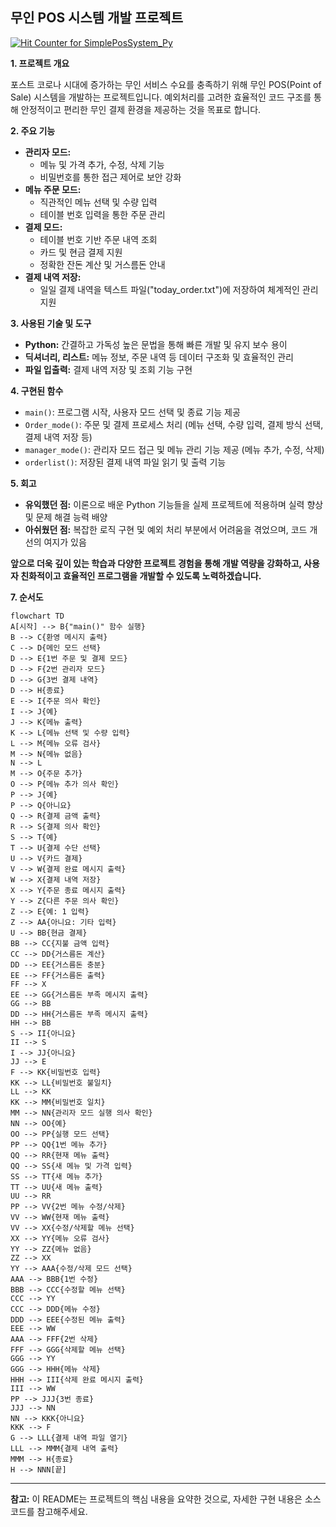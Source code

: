 ## 무인 POS 시스템 개발 프로젝트

<a href="https://hits.seeyoufarm.com">
    <img src="https://hits.seeyoufarm.com/api/count/incr/badge.svg?url=https%3A%2F%2Fgithub.com%2Fjuun-S%2FSimplePosSystem_Py&count_bg=%2379C83D&title_bg=%23555555&icon=&icon_color=%23E7E7E7&title=hits&edge_flat=false" alt="Hit Counter for SimplePosSystem_Py"/>
</a>


**1. 프로젝트 개요**

포스트 코로나 시대에 증가하는 무인 서비스 수요를 충족하기 위해 무인 POS(Point of Sale) 시스템을 개발하는 프로젝트입니다. 예외처리를 고려한 효율적인 코드 구조를 통해 안정적이고 편리한 무인 결제 환경을 제공하는 것을 목표로 합니다.

**2. 주요 기능**

* **관리자 모드:** 
    * 메뉴 및 가격 추가, 수정, 삭제 기능
    * 비밀번호를 통한 접근 제어로 보안 강화
* **메뉴 주문 모드:** 
    * 직관적인 메뉴 선택 및 수량 입력
    * 테이블 번호 입력을 통한 주문 관리
* **결제 모드:** 
    * 테이블 번호 기반 주문 내역 조회
    * 카드 및 현금 결제 지원
    * 정확한 잔돈 계산 및 거스름돈 안내
* **결제 내역 저장:** 
    * 일일 결제 내역을 텍스트 파일("today_order.txt")에 저장하여 체계적인 관리 지원

**3. 사용된 기술 및 도구**

* **Python:** 간결하고 가독성 높은 문법을 통해 빠른 개발 및 유지 보수 용이
* **딕셔너리, 리스트:** 메뉴 정보, 주문 내역 등 데이터 구조화 및 효율적인 관리
* **파일 입출력:** 결제 내역 저장 및 조회 기능 구현

**4. 구현된 함수**

* `main()`: 프로그램 시작, 사용자 모드 선택 및 종료 기능 제공
* `Order_mode()`: 주문 및 결제 프로세스 처리 (메뉴 선택, 수량 입력, 결제 방식 선택, 결제 내역 저장 등)
* `manager_mode()`: 관리자 모드 접근 및 메뉴 관리 기능 제공 (메뉴 추가, 수정, 삭제)
* `orderlist()`: 저장된 결제 내역 파일 읽기 및 출력 기능


**5. 회고**

* **유익했던 점:** 이론으로 배운 Python 기능들을 실제 프로젝트에 적용하며 실력 향상 및 문제 해결 능력 배양
* **아쉬웠던 점:** 복잡한 로직 구현 및 예외 처리 부분에서 어려움을 겪었으며, 코드 개선의 여지가 있음

**앞으로 더욱 깊이 있는 학습과 다양한 프로젝트 경험을 통해 개발 역량을 강화하고, 사용자 친화적이고 효율적인 프로그램을 개발할 수 있도록 노력하겠습니다.** 

**7. 순서도**

```mermaid
flowchart TD
A[시작] --> B{"main()" 함수 실행}
B --> C{환영 메시지 출력}
C --> D{메인 모드 선택}
D --> E{1번 주문 및 결제 모드}
D --> F{2번 관리자 모드}
D --> G{3번 결제 내역}
D --> H{종료}
E --> I{주문 의사 확인}
I --> J{예}
J --> K{메뉴 출력}
K --> L{메뉴 선택 및 수량 입력}
L --> M{메뉴 오류 검사}
M --> N{메뉴 없음}
N --> L
M --> O{주문 추가}
O --> P{메뉴 추가 의사 확인}
P --> J{예}
P --> Q{아니요}
Q --> R{결제 금액 출력}
R --> S{결제 의사 확인}
S --> T{예}
T --> U{결제 수단 선택}
U --> V{카드 결제}
V --> W{결제 완료 메시지 출력}
W --> X{결제 내역 저장}
X --> Y{주문 종료 메시지 출력}
Y --> Z{다른 주문 의사 확인}
Z --> E{예: 1 입력}
Z --> AA{아니요: 기타 입력}
U --> BB{현금 결제}
BB --> CC{지불 금액 입력}
CC --> DD{거스름돈 계산}
DD --> EE{거스름돈 충분}
EE --> FF{거스름돈 출력}
FF --> X
EE --> GG{거스름돈 부족 메시지 출력}
GG --> BB
DD --> HH{거스름돈 부족 메시지 출력}
HH --> BB
S --> II{아니요}
II --> S
I --> JJ{아니요}
JJ --> E
F --> KK{비밀번호 입력}
KK --> LL{비밀번호 불일치}
LL --> KK
KK --> MM{비밀번호 일치}
MM --> NN{관리자 모드 실행 의사 확인}
NN --> OO{예}
OO --> PP{실행 모드 선택}
PP --> QQ{1번 메뉴 추가}
QQ --> RR{현재 메뉴 출력}
QQ --> SS{새 메뉴 및 가격 입력}
SS --> TT{새 메뉴 추가}
TT --> UU{새 메뉴 출력}
UU --> RR
PP --> VV{2번 메뉴 수정/삭제}
VV --> WW{현재 메뉴 출력}
VV --> XX{수정/삭제할 메뉴 선택}
XX --> YY{메뉴 오류 검사}
YY --> ZZ{메뉴 없음}
ZZ --> XX
YY --> AAA{수정/삭제 모드 선택}
AAA --> BBB{1번 수정}
BBB --> CCC{수정할 메뉴 선택}
CCC --> YY
CCC --> DDD{메뉴 수정}
DDD --> EEE{수정된 메뉴 출력}
EEE --> WW
AAA --> FFF{2번 삭제}
FFF --> GGG{삭제할 메뉴 선택}
GGG --> YY
GGG --> HHH{메뉴 삭제}
HHH --> III{삭제 완료 메시지 출력}
III --> WW
PP --> JJJ{3번 종료}
JJJ --> NN
NN --> KKK{아니요}
KKK --> F
G --> LLL{결제 내역 파일 열기}
LLL --> MMM{결제 내역 출력}
MMM --> H{종료}
H --> NNN[끝] 
```

---

**참고:** 이 README는 프로젝트의 핵심 내용을 요약한 것으로, 자세한 구현 내용은 소스 코드를 참고해주세요.
